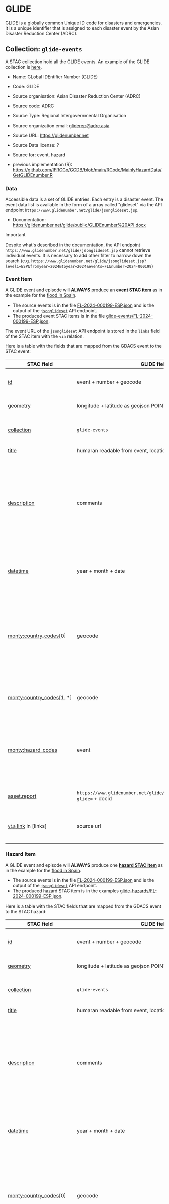 # GLIDE

GLIDE is a globally common Unique ID code for disasters and emergencies. It is a unique identifier that is assigned to each disaster event by the Asian Disaster Reduction Center (ADRC).

## Collection: `glide-events`

A STAC collection hold all the GLIDE events. An example of the GLIDE collection is [here](../../../examples/glide-events/glide-events.json).

- Name: GLobal IDEntifier Number (GLIDE)
- Code: GLIDE
- Source organisation: Asian Disaster Reduction Center (ADRC)
- Source code: ADRC
- Source Type: Regional Intergovernmental Organisation
- Source organization email: <gliderep@adrc.asia>
- Source URL: <https://glidenumber.net>
- Source Data license: ?
- Source for: event, hazard

- previous implementation (R): <https://github.com/IFRCGo/GCDB/blob/main/RCode/MainlyHazardData/GetGLIDEnumber.R>

### Data

Accessible data is a set of GLIDE entries. Each entry is a disaster event. The event data list is available in the form of a array called "glideset" via the API endpoint `https://www.glidenumber.net/glide/jsonglideset.jsp`.

- Documentation: <https://glidenumber.net/glide/public/GLIDEnumber%20API.docx>

> [!IMPORTANT]
> Despite what's described in the documentation, the API endpoint `https://www.glidenumber.net/glide/jsonglideset.jsp` cannot retrieve individual events. It is necessary to add other filter to narrow down the search (e.g. h`ttps://www.glidenumber.net/glide/jsonglideset.jsp?level1=ESP&fromyear=2024&toyear=2024&events=FL&number=2024-000199`)

### Event Item

A GLIDE event and episode will **ALWAYS** produce an [**event STAC item**](../../../README.md#event) as in the example for the [flood in Spain](https://www.glidenumber.net/glide/jsonglideset.jsp?level1=ESP&fromyear=2024&toyear=2024&events=FL&number=2024-000199).

- The source events is in the file [FL-2024-000199-ESP.json](FL-2024-000199-ESP.json) and is the output of the [`jsonglideset`](https://www.glidenumber.net/glide/jsonglideset.jsp?level1=ESP&fromyear=2024&toyear=2024&events=FL&number=2024-000199) API endpoint.
- The produced event STAC items is in the file [glide-events/FL-2024-000199-ESP.json](../../../examples/glide-events/FL-2024-000199-ESP.json).

The event URL of the `jsonglideset` API endpoint is stored in the `links` field of the STAC item with the `via` relation.

Here is a table with the fields that are mapped from the GDACS event to the STAC event:

| STAC field                                                                                                 | GLIDE field                                                                  | Description                                                                                                                                 |
| ---------------------------------------------------------------------------------------------------------- | ---------------------------------------------------------------------------- | ------------------------------------------------------------------------------------------------------------------------------------------- |
| [id](https://github.com/radiantearth/stac-spec/blob/master/item-spec/item-spec.md#id)                      | event + number + geocode                                                     | Unique identifier for the event                                                                                                             |
| [geometry](https://github.com/radiantearth/stac-spec/blob/master/item-spec/item-spec.md#geometry)          | longitude + latitude as geojson POINT                                        | Geometry of the event (POINT)                                                                                                               |
| [collection](https://github.com/radiantearth/stac-spec/blob/master/item-spec/item-spec.md#collection)      | `glide-events`                                                               | The collection for GDACS events                                                                                                             |
| [title](https://github.com/radiantearth/stac-spec/blob/master/commons/common-metadata.md#basics)           | humaran readable from event, location, year, month, day                      | Name of the event                                                                                                                           |
| [description](https://github.com/radiantearth/stac-spec/blob/master/commons/common-metadata.md#basics)     | comments                                                                     | Description of the event. HTML description should be privileged over plain text description and translated to markdown                      |
| [datetime](https://github.com/radiantearth/stac-spec/blob/master/commons/common-metadata.md#date-and-time) | year + month + date                                                          | Date and time of the event converted in UTC ISO 8601 format                                                                                 |
| [monty:country_codes](../../../README.md#montycountry_codes)\[0]                                            | geocode                                                                      | ISO3 code of the country where the event occurred. Keywords shall also contain the human readable country name                              |
| [monty:country_codes](../../../README.md#montycountry_codes)\[1..*]                                         | geocode                                                                      | List of ISO3 codes of the other countries affected by the event                                                                             |
| [monty:hazard_codes](../../../README.md#montyhazard_codes)                                                 | event                                                                        | List of hazard codes converted following the [GLIDE event type to Hazard profile mapping](#mapping-from-glide-event-type-to-hazard-profile) |
| [asset.report](https://github.com/radiantearth/stac-spec/blob/master/commons/assets.md)                    | `https://www.glidenumber.net/glide/public/search/details.jsp?glide=` + docid | Asset with the link to the GDACS report                                                                                                     |
| [`via` link](https://github.com/radiantearth/stac-spec/blob/master/commons/assets.md) in [links]           | source url                                                                   | Link to the GDACS event details page                                                                                                        |

### Hazard Item

A GLIDE event and episode will **ALWAYS** produce one [**hazard STAC item**](../../../README.md#hazard) as in the example for the [flood in Spain](https://www.glidenumber.net/glide/jsonglideset.jsp?level1=ESP&fromyear=2024&toyear=2024&events=FL&number=2024-000199).

- The source events is in the file [FL-2024-000199-ESP.json](FL-2024-000199-ESP.json) and is the output of the [`jsonglideset`](https://www.glidenumber.net/glide/jsonglideset.jsp?level1=ESP&fromyear=2024&toyear=2024&events=FL&number=2024-000199) API endpoint.
- The produced hazard STAC item is in the examples [glide-hazards/FL-2024-000199-ESP.json](../../../examples/glide-hazards/FL-2024-000199-ESP.json).

Here is a table with the STAC fields that are mapped from the GDACS event to the STAC hazard:

| STAC field                                                                                                 | GLIDE field                                                                  | Description                                                                                                                                 |
| ---------------------------------------------------------------------------------------------------------- | ---------------------------------------------------------------------------- | ------------------------------------------------------------------------------------------------------------------------------------------- |
| [id](https://github.com/radiantearth/stac-spec/blob/master/item-spec/item-spec.md#id)                      | event + number + geocode                                                     | Unique identifier for the event                                                                                                             |
| [geometry](https://github.com/radiantearth/stac-spec/blob/master/item-spec/item-spec.md#geometry)          | longitude + latitude as geojson POINT                                        | Geometry of the event (POINT)                                                                                                               |
| [collection](https://github.com/radiantearth/stac-spec/blob/master/item-spec/item-spec.md#collection)      | `glide-events`                                                               | The collection for GDACS events                                                                                                             |
| [title](https://github.com/radiantearth/stac-spec/blob/master/commons/common-metadata.md#basics)           | humaran readable from event, location, year, month, day                      | Name of the event                                                                                                                           |
| [description](https://github.com/radiantearth/stac-spec/blob/master/commons/common-metadata.md#basics)     | comments                                                                     | Description of the event. HTML description should be privileged over plain text description and translated to markdown                      |
| [datetime](https://github.com/radiantearth/stac-spec/blob/master/commons/common-metadata.md#date-and-time) | year + month + date                                                          | Date and time of the event converted in UTC ISO 8601 format                                                                                 |
| [monty:country_codes](../../../README.md#montycountry_codes)\[0]                                            | geocode                                                                      | ISO3 code of the country where the event occurred. Keywords shall also contain the human readable country name                              |
| [monty:country_codes](../../../README.md#montycountry_codes)\[1..*]                                         | geocode                                                                      | List of ISO3 codes of the other countries affected by the event                                                                             |
| [monty:hazard_codes](../../../README.md#montyhazard_codes)                                                 | event                                                                        | List of hazard codes converted following the [GLIDE event type to Hazard profile mapping](#mapping-from-glide-event-type-to-hazard-profile) |
| [asset.report](https://github.com/radiantearth/stac-spec/blob/master/commons/assets.md)                    | `https://www.glidenumber.net/glide/public/search/details.jsp?glide=` + docid | Asset with the link to the GDACS report                                                                                                     |
| [`via` link](https://github.com/radiantearth/stac-spec/blob/master/commons/assets.md) in [links]           | source url                                                                   | Link to the GDACS event details page                                                                                                        |
| [monty:hazard_detail](../../../README.md#montyhazard_detail)                                               | ?                                                                            | Detailed description of the hazard (more details in next section)                                                                           |

#### Hazard Detail

The [hazard_detail](../../../README.md#montyhazard_detail) field is a JSON object that contains the detailed information about the hazard. The object is a mapping of the hazard codes to the detailed information. The detailed information is a JSON object with the following fields:

| STAC field     | GLIDE field | Description            |
| -------------- | ----------- | ---------------------- |
| clusters       | event       | Hazard clusters codes  |
| severity_unit  | `glide`     | GLIDE alert level      |
| severity_value | magnitude   | Magnitude of the event |

##### Mapping from GLIDE event type to Hazard profile

There is not straightforward mapping from the GDACS event type to the [hazard profile](../../taxonomy.md#undrr-isc-2020-hazard-information-profiles). The current mapping only considers
setting the clusters field as the following:

| GLIDE event type               | Hazard profile cluster | Hazard Profile codes |
| ------------------------------ | ---------------------- | -------------------- |
| **CW** (Cold Wave)             | `HM-TEMP`              | `MH0040`             |
| **CE** (Complex Emergency)     |                        |                      |
| **DR** (Drought)               | `HM-PRECIP`            | `MH0035`             |
| **EQ** Eartquake**             | `GEO-SEIS`             | `GH0004`             |
| **EP** (Epidemic)              | `BIO-INFDISPL`         | `BI0014`             |
| **EC** (Extratropical Cyclone) | `HM-PRESS`             | `MH0031`             |
| **FR** (Fire)                  | `ENV-DEG`              | `EN0013`             |
| **FF** (Flash Flood)           | `HM-FLOOD`             | `MH0006`             |
| **FL** (Flood)                 | `HM-FLOOD`             |                      |
| **HT** (Heat Wave)             | `HM-TEMP`              | `MH0047`             |
| **IN** (Insect Infestation)    | `BIO-INFEST`           | `BI0002`             |
| **LS** (Land Slide)            |                        |                      |

More specific [hazard codes](../../taxonomy.md#undrr-isc-2020-hazard-information-profiles) can be added to the `codes` field following the characteristics of the event.

##### Hazard Magnitude and Units

?
